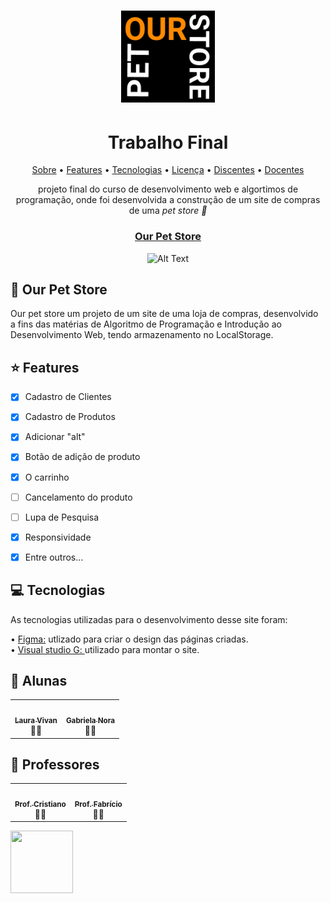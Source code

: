 <h1 align="center">
	<img src="trabalho-final/assets/img/store-logo.png" img alt="Logo da página" title="#LogoPetStore" width=150>
</h1>
<h1 align= "center"> Trabalho Final </h1> 
<p align="center">
 <a href="#dog-our-pet-store">Sobre</a> •
 <a href="#star-features">Features</a> • 
 <a href="#computer-tecnologias">Tecnologias</a> • 
 <a href="https://github.com/lauravivan/TrabalhoFinal-IDW/blob/main/LICENSE">Licença</a> • 	
 <a href="#round_pushpin-alunas">Discentes</a> •
 <a href="#round_pushpin-professores">Docentes</a> 	
</p>

<p align="center">projeto final do curso de desenvolvimento web e algortimos de programação, onde foi desenvolvida a construção de um site de compras de uma <i> pet store 🐾 </i></p>

<h3 align="center"><a href=https://lauravivan.github.io/TrabalhoFinal-IDW/trabalho-final/index.html> Our Pet Store</a></h3>
<div align="center" width=150> 	

![Alt Text](https://github.com/lauravivan/TrabalhoFinal-IDW/blob/main/trabalho-final/assets/img/ezgif.com-gif-maker.gif)

</div>
	
<p> </p>


## :dog: Our Pet Store
</i>Our pet store</i> um projeto de um site de uma loja de compras, desenvolvido a fins 
das matérias de Algoritmo de Programação e Introdução ao Desenvolvimento Web, tendo armazenamento no LocalStorage.

## :star: Features
- [x] Cadastro de Clientes
- [x] Cadastro de Produtos
- [x] Adicionar "alt"
- [x] Botão de adição de produto
- [x] O carrinho
- [ ] Cancelamento do produto
- [ ] Lupa de Pesquisa
- [x] Responsividade
- [x] Entre outros...




## :computer: Tecnologias
As tecnologias utilizadas para o desenvolvimento desse site foram:<br>

• <a href= "https://www.figma.com/file/PouCsJejPJSGnGQKIBv1j3/Lojinha-Pet?node-id=0%3A1"> Figma:</a> utlizado para criar o design das páginas criadas.<br>
• <a href= https://code.visualstudio.com> Visual studio G: </a>utilizado para montar o site.<br></p> 

## :round_pushpin: Alunas 
	
<table>
  <tr>
    <td align="center"><a href="https://github.com/lauravivan"><img style="border-radius: 50%;" src="https://avatars.githubusercontent.com/u/64754203?v=4" width="100px;" alt=""/><br /><sub><b>Laura Vivan</b></sub></a><br /">👨‍🎓</a></td>
<td align="center"><a href="https://github.com/g4nor4"><img style="border-radius: 50%;" src="https://avatars.githubusercontent.com/u/90690022?s=40&v=4" width="100px;" alt=""/><br /><sub><b>Gabriela Nora</b></sub></a><br /">👨‍🎓</a></td>
</table> 

## :round_pushpin: Professores
<table>
  <tr>
    <td align="center"><a href="https://github.com/cristianomg10"><img style="border-radius: 50%;" src="https://avatars.githubusercontent.com/u/3828007?v=4" width="100px;" alt=""/><br /><sub><b>Prof. Cristiano</b></sub></a><br /">👨‍🏫</a></td>
<td align="center"><a href="https://github.com/herpich"><img style="border-radius: 50%;" src="https://avatars.githubusercontent.com/u/12677450?v=4" width="100px" alt=""/><br /><sub><b>Prof. Fabrício</b></sub></a><br /">👨‍🏫</a></td>
</table> 


<img src="https://github.com/lauravivan/TrabalhoFinal-IDW/blob/main/trabalho-final/assets/img/arranha_arranha.gif.gif" width="100" height="100" />




